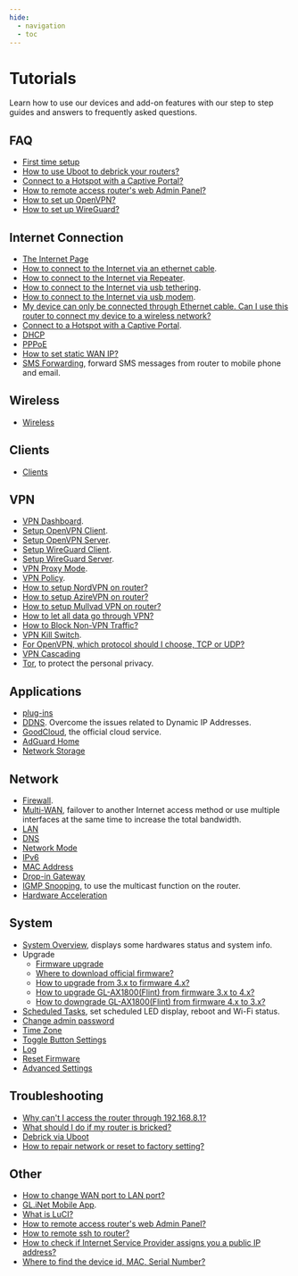 ```yaml
---
hide:
  - navigation
  - toc
---
```


# Tutorials

Learn how to use our devices and add-on features with our step to step guides and answers to frequently asked questions.

## FAQ

* [First time setup](first_time_setup)
* [How to use Uboot to debrick your routers?](uboot)
* [Connect to a Hotspot with a Captive Portal?](connect_to_a_hotspot_with_captive_portal)
* [How to remote access router's web Admin Panel?](remote_access_web_admin_panel)
* [How to set up OpenVPN?](openvpn_client)
* [How to set up WireGuard?](wireguard_client)

## Internet Connection

* [The Internet Page](internet)
* [How to connect to the Internet via an ethernet cable](internet_ethernet).
* [How to connect to the Internet via Repeater](internet_repeater).
* [How to connect to the Internet via usb tethering](internet_tethering).
* [How to connect to the Internet via usb modem](internet_cellular).
* [My device can only be connected through Ethernet cable. Can I use this router to connect my device to a wireless network?](produce_a_wired_connection)
* [Connect to a Hotspot with a Captive Portal](connect_to_a_hotspot_with_captive_portal).
* [DHCP](dhcp)
* [PPPoE](pppoe)
* [How to set static WAN IP?](how_to_set_static_wan_ip)
* [SMS Forwarding](sms_forwarding), forward SMS messages from router to mobile phone and email.

## Wireless

* [Wireless](wireless)

## Clients

* [Clients](clients)

## VPN

* [VPN Dashboard](vpn_dashboard).
* [Setup OpenVPN Client](openvpn_client).
* [Setup OpenVPN Server](openvpn_server).
* [Setup WireGuard Client](wireguard_client).
* [Setup WireGuard Server](wireguard_server).
* [VPN Proxy Mode](vpn_dashboard#proxy-mode).
* [VPN Policy](vpn_dashboard#proxy-mode).
* [How to setup NordVPN on router?](openvpn_client#setup-nordvpn)
* [How to setup AzireVPN on router?](wireguard_client#setup-azirevpn)
* [How to setup Mullvad VPN on router?](wireguard_client#setup-mullvad)
* [How to let all data go through VPN?](block_no_vpn_traffic)
* [How to Block Non-VPN Traffic?](block_no_vpn_traffic)
* [VPN Kill Switch](block_no_vpn_traffic).
* [For OpenVPN, which protocol should I choose, TCP or UDP?](openvpn_tcp_udp)
* [VPN Cascading](vpn_cascading)
* [Tor](tor), to protect the personal privacy.

## Applications

* [plug-ins](plugins)
* [DDNS](ddns). Overcome the issues related to Dynamic IP Addresses.
* [GoodCloud](cloud), the official cloud service.
* [AdGuard Home](adguardhome)
* [Network Storage](network_storage)

## Network

* [Firewall](firewall).
* [Multi-WAN](multi-wan), failover to another Internet access method or use multiple interfaces at the same time to increase the total bandwidth.
* [LAN](lan)
* [DNS](dns)
* [Network Mode](network_mode)
* [IPv6](ipv6)
* [MAC Address](mac_address)
* [Drop-in Gateway](drop-in_gateway)
* [IGMP Snooping](igmp_snooping), to use the multicast function on the router.
* [Hardware Acceleration](hardware_acceleration)

## System

* [System Overview](system_overview), displays some hardwares status and system info.
* Upgrade
    * [Firmware upgrade](firmware_upgrade)
    * [Where to download official firmware?](where_to_download_firmware)
    * [How to upgrade from 3.x to firmware 4.x?](gl-ax1800_upgrade_to_4)
    * [How to upgrade GL-AX1800(Flint) from firmware 3.x to 4.x?](gl-ax1800_upgrade_to_4)
    * [How to downgrade GL-AX1800(Flint) from firmware 4.x to 3.x?](gl-ax1800_upgrade_to_4/#downgrade)
* [Scheduled Tasks](scheduled_tasks), set scheduled LED display, reboot and Wi-Fi status.
* [Change admin password](admin_password)
* [Time Zone](time_zone)
* [Toggle Button Settings](toggle_button_settings)
* [Log](log)
* [Reset Firmware](reset_firmware)
* [Advanced Settings](advanced_settings)

## Troubleshooting

* [Why can't I access the router through 192.168.8.1?](cannot_access_web_admin_panel)
* [What should I do if my router is bricked?](debrick)
* [Debrick via Uboot](debrick)
* [How to repair network or reset to factory setting?](repair_network_or_reset_firmware)

## Other

* [How to change WAN port to LAN port?](change_wan_to_lan)
* [GL.iNet Mobile App](mobile_app).
* [What is LuCI?](what_is_luci)
* [How to remote access router's web Admin Panel?](remote_access_web_admin_panel)
* [How to remote ssh to router?](remote_ssh_to_router)
* [How to check if Internet Service Provider assigns you a public IP address?](how_to_check_if_isp_assigns_you_a_public_ip_address)
* [Where to find the device id, MAC, Serial Number?](where_to_find_the_device_id_mac_sn)
